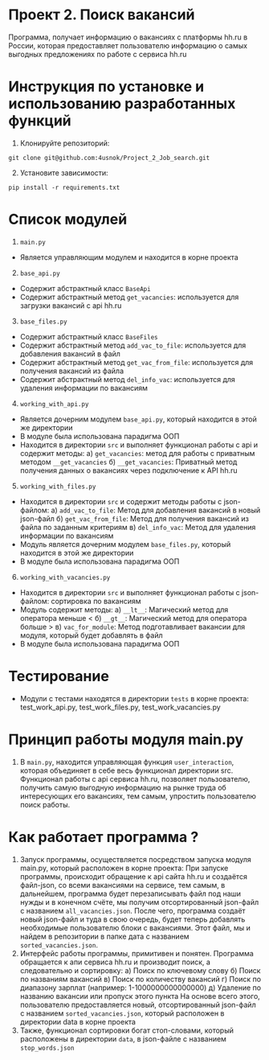 # Проект 2. Поиск вакансий
Программа, получает информацию о вакансиях с платформы hh.ru в России, которая предоставляет пользователю 
информацию о самых выгодных предложениях по работе с сервиса hh.ru

# Инструкция по установке и использованию разработанных функций
1. Клонируйте репозиторий:
```
git clone git@github.com:4usnok/Project_2_Job_search.git
```
2. Установите зависимости:
```
pip install -r requirements.txt
```
# Список модулей
1. `main.py`
* Является управляющим модулем и находится в корне проекта 
2. `base_api.py`
* Содержит абстрактный класс `BaseApi`
* Содержит абстрактный метод `get_vacancies`: используется для загрузки вакансий с api hh.ru
3. `base_files.py`
* Содержит абстрактный класс `BaseFiles`
* Содержит абстрактный метод `add_vac_to_file`: используется для добавления вакансий в файл
* Содержит абстрактный метод `get_vac_from_file`: используется для получения вакансий из файла
* Содержит абстрактный метод `del_info_vac`: используется для удаления информации по вакансиям
4. `working_with_api.py`
* Является дочерним модулем `base_api.py`, который находится в этой же директории
* В модуле была использована парадигма ООП
* Находится в директории `src` и выполняет функционал работы с api и содержит методы:
а) `get_vacancies`: метод для работы с приватным методом `__get_vacancies`
б) `__get_vacancies`: Приватный метод получения данных о вакансиях через подключение к API hh.ru
5. `working_with_files.py`
* Находится в директории `src` и содержит методы работы с json-файлом:
а) `add_vac_to_file`: Метод для добавления вакансий в новый json-файл
б) `get_vac_from_file`: Метод для получения вакансий из файла по заданным критериям
в) `del_info_vac`: Метод для удаления информации по вакансиям
* Модуль является дочерним модулем `base_files.py`, который находится в этой же директории
* В модуле была использована парадигма ООП
6. `working_with_vacancies.py`
* Находится в директории `src` и выполняет функционал работы с json-файлом: сортировка по вакансиям
* Модуль содержит методы:
а) `__lt__`: Магический метод для оператора меньше <
б) `__gt__`: Магический метод для оператора больше >
в) `vac_for_module`: Метод подготавливает вакансии для модуля, который будет добавлять в файл
* В модуле была использована парадигма ООП

# Тестирование
* Модули с тестами находятся в директории `tests` в корне проекта: 
test_work_api.py, test_work_files.py, test_work_vacancies.py

# Принцип работы модуля main.py
1. В `main.py`, находится управляющая функция `user_interaction`, которая 
объединяет в себе весь функционал директории src. Функционал работы с api сервиса hh.ru, 
позволяет пользователю, получить самую выгодную информацию на рынке труда об интересующих его вакансиях, 
тем самым, упростить пользователю поиск работы.

# Как работает программа ?
1. Запуск программы, осуществляется посредством запуска модуля main.py, который расположен в корне проекта:
При запуске программы, происходит обращение к api сайта hh.ru и создаётся файл-json, со всеми вакансиями на сервисе, 
тем самым, в дальнейшем, программа будет перезаписывать файл под наши нужды и в конечном счёте, мы получим 
отсортированный json-файл с названием `all_vacancies.json`. После чего, программа создаёт новый json-файл и туда 
в свою очередь, будет теперь добавлять необходимые пользователю блоки с вакансиями. Этот файл, мы и найдем в 
репозитории в папке дата с названием `sorted_vacancies.json`.
2. Интерфейс работы программы, примитивен и понятен. Программа обращается к апи сервиса hh.ru и производит поиск, а следовательно и сортировку:
а) Поиск по ключевому слову
б) Поиск по названиям вакансий
в) Поиск по количеству вакансий
г) Поиск по диапазону зарплат (например: 1-1000000000000000)
д) Удаление по названию вакансии или пропуск этого пункта
На основе всего этого, пользователю предоставляется новый, отсортированный json-файл с названием 
`sorted_vacancies.json`, который расположен в директории data в корне проекта
3. Также, функционал сортировки богат стоп-словами, который расположены в директории `data`, 
в json-файле с названием `stop_words.json`
